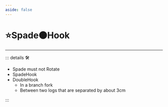 ```yaml
---
aside: false
---
```

# ⭐<labor>Spade</labor>🟠<motor>Hook</motor>

---

<!-- =================================================== -->
<!-- =================================================== -->
<!-- =================================================== -->
<!-- =================================================== -->
<!-- =================================================== -->
::: details 🛠

- Spade must not Rotate
- SpadeHook
- DoubleHook
    - In a branch fork
    - Between two logs that are separated by about 3cm

:::
